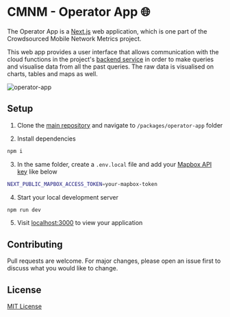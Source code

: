 # CMNM - Operator App 🌐

The Operator App is a [Next.js](https://nextjs.org/) web application, which is one part of the Crowdsourced Mobile Network Metrics project.

This web app provides a user interface that allows communication with the cloud functions in the project's [backend service](https://github.com/tamaskr/crowdsourced-network-metrics/tree/main/packages/backend) in order to make queries and visualise data from all the past queries. The raw data is visualised on charts, tables and maps as well.

![operator-app](https://user-images.githubusercontent.com/91802386/206851835-0afa137f-7c18-49f8-9047-4f32d6385524.png)

## Setup

1. Clone the [main repository](https://github.com/tamaskr/crowdsourced-network-metrics) and navigate to `/packages/operator-app` folder

2. Install dependencies

```bash
npm i
```

3. In the same folder, create a `.env.local` file and add your [Mapbox API key](https://docs.mapbox.com/help/getting-started/access-tokens/) like below

``` bash
NEXT_PUBLIC_MAPBOX_ACCESS_TOKEN=your-mapbox-token
```

4. Start your local development server

``` bash
npm run dev
```

5. Visit [localhost:3000](http://localhost:3000) to view your application


## Contributing

Pull requests are welcome. For major changes, please open an issue first
to discuss what you would like to change.

## License

[MIT License](https://choosealicense.com/licenses/mit/)
